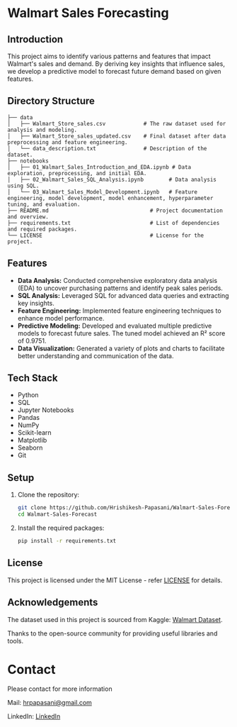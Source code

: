 # Walmart Sales Forecasting

## Introduction

This project aims to identify various patterns and features that impact Walmart's sales and demand. By deriving key insights that influence sales, we develop a predictive model to forecast future demand based on given features.


## Directory Structure

```plaintext
├── data
│   ├── Walmart_Store_sales.csv            # The raw dataset used for analysis and modeling.
│   ├── Walmart_Store_sales_updated.csv    # Final dataset after data preprocessing and feature engineering.
│   └── data_description.txt               # Description of the dataset.
├── notebooks
│   ├── 01_Walmart_Sales_Introduction_and_EDA.ipynb # Data exploration, preprocessing, and initial EDA.
│   ├── 02_Walmart_Sales_SQL_Analysis.ipynb        # Data analysis using SQL.
│   └── 03_Walmart_Sales_Model_Development.ipynb   # Feature engineering, model development, model enhancement, hyperparameter tuning, and evaluation.
├── README.md                                # Project documentation and overview.
├── requirements.txt                         # List of dependencies and required packages.
└── LICENSE                                  # License for the project.
```


## Features

- **Data Analysis:** Conducted comprehensive exploratory data analysis (EDA) to uncover purchasing patterns and identify peak sales periods.
- **SQL Analysis:** Leveraged SQL for advanced data queries and extracting key insights.
- **Feature Engineering:** Implemented feature engineering techniques to enhance model performance.
- **Predictive Modeling:** Developed and evaluated multiple predictive models to forecast future sales. The tuned model achieved an R² score of 0.9751.
- **Data Visualization:** Generated a variety of plots and charts to facilitate better understanding and communication of the data.


## Tech Stack
- Python
- SQL
- Jupyter Notebooks
- Pandas
- NumPy
- Scikit-learn
- Matplotlib
- Seaborn
- Git

  
## Setup

1. Clone the repository:

   ```bash
   git clone https://github.com/Hrishikesh-Papasani/Walmart-Sales-Forecast.git
   cd Walmart-Sales-Forecast
   ```             
2. Install the required packages:
    ```bash
    pip install -r requirements.txt
    ```



## License

This project is licensed under the MIT License - refer [LICENSE](https://github.com/Hrishikesh-Papasani/Walmart-Sales-Forecasting/blob/main/LICENSE) for details.

## Acknowledgements

The dataset used in this project is sourced from Kaggle: [Walmart Dataset](https://www.kaggle.com/datasets/rutuspatel/walmart-dataset-retail).

Thanks to the open-source community for providing useful libraries and tools.

# Contact

Please contact for more information

Mail: hrpapasani@gmail.com

LinkedIn: [LinkedIn](https://www.linkedin.com/in/hrishikesh-reddy-papasani-02110725a/)
